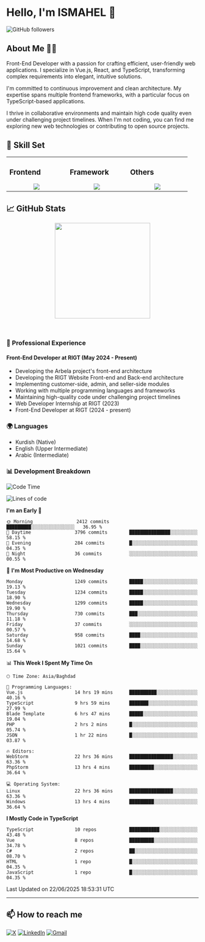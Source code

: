 # Hello, I'm ISMAHEL 👋 
![GitHub followers](https://img.shields.io/github/followers/ismahelZero) 

## About Me 👨‍💻
Front-End Developer with a passion for crafting efficient, user-friendly web applications. I specialize in Vue.js, React, and TypeScript, transforming complex requirements into elegant, intuitive solutions.

I'm committed to continuous improvement and clean architecture. My expertise spans multiple frontend frameworks, with a particular focus on TypeScript-based applications.

I thrive in collaborative environments and maintain high code quality even under challenging project timelines. When I'm not coding, you can find me exploring new web technologies or contributing to open source projects.

## 💼 Skill Set

<table><tr><td valign="top" width="25%">

### Frontend  
<a href="https://github.com/ismahelZero">
<div align="center">  
       <img src="https://skillicons.dev/icons?i=html,css,bootstrap,tailwind,js,ts&perline=4" /> 
</div>
</a>
 </td><td valign="top" width="25%">
        
### Framework
<a href="https://github.com/ismahelZero">
<div align="center">
       <img src="https://skillicons.dev/icons?i=vuejs,nuxtjs,react&perline=4" /> 
</div>
</a>

</td><td valign="top" width="25%">
  
### Others
<a href="https://github.com/ismahelZero">
<div align="center">
       <img src="https://skillicons.dev/icons?i=git,github,npm,figma,vscode,webstorm,discord,vscodeqt&perline=4" /> 
</div>
</a>
</td>
</tr></table>


## 📈 GitHub Stats
<!-- Activity Graph -->
<p align="center">
  <a href="https://github.com/ismahelZero">
    <img height=250 src="https://github-readme-activity-graph.vercel.app/graph?username=ismahelZero&bg_color=282c34&color=FDFD96&line=FDFD96&point=FFFFFF&area_color=79FE96&border_radius=24.5&title_color=FDFD96&border_radius=20px"/>
  </a> 
</p>

<br>

### 💼 Professional Experience
#### Front-End Developer at RIGT (May 2024 - Present)
- Developing the Arbela project's front-end architecture
- Developing the RIGT Website Front-end and Back-end architecture
- Implementing customer-side, admin, and seller-side modules
- Working with multiple programming languages and frameworks
- Maintaining high-quality code under challenging project timelines
- Web Developer Internship at RIGT (2023)
- Front-End Developer at RIGT (2024 - present)

### 🌍 Languages
- Kurdish (Native)
- English (Upper Intermediate)
- Arabic (Intermediate)

### 📊 Development Breakdown
<!--START_SECTION:waka-->
![Code Time](http://img.shields.io/badge/Code%20Time-1%2C147%20hrs%2017%20mins-blue)

![Lines of code](https://img.shields.io/badge/From%20Hello%20World%20I%27ve%20Written-5.8%20million%20lines%20of%20code-blue)

**I'm an Early 🐤** 

```text
🌞 Morning                2412 commits        █████████░░░░░░░░░░░░░░░░   36.95 % 
🌆 Daytime                3796 commits        ███████████████░░░░░░░░░░   58.15 % 
🌃 Evening                284 commits         █░░░░░░░░░░░░░░░░░░░░░░░░   04.35 % 
🌙 Night                  36 commits          ░░░░░░░░░░░░░░░░░░░░░░░░░   00.55 % 
```
📅 **I'm Most Productive on Wednesday** 

```text
Monday                   1249 commits        █████░░░░░░░░░░░░░░░░░░░░   19.13 % 
Tuesday                  1234 commits        █████░░░░░░░░░░░░░░░░░░░░   18.90 % 
Wednesday                1299 commits        █████░░░░░░░░░░░░░░░░░░░░   19.90 % 
Thursday                 730 commits         ███░░░░░░░░░░░░░░░░░░░░░░   11.18 % 
Friday                   37 commits          ░░░░░░░░░░░░░░░░░░░░░░░░░   00.57 % 
Saturday                 958 commits         ████░░░░░░░░░░░░░░░░░░░░░   14.68 % 
Sunday                   1021 commits        ████░░░░░░░░░░░░░░░░░░░░░   15.64 % 
```


📊 **This Week I Spent My Time On** 

```text
🕑︎ Time Zone: Asia/Baghdad

💬 Programming Languages: 
Vue.js                   14 hrs 19 mins      ██████████░░░░░░░░░░░░░░░   40.16 % 
TypeScript               9 hrs 59 mins       ███████░░░░░░░░░░░░░░░░░░   27.99 % 
Blade Template           6 hrs 47 mins       █████░░░░░░░░░░░░░░░░░░░░   19.04 % 
PHP                      2 hrs 2 mins        █░░░░░░░░░░░░░░░░░░░░░░░░   05.74 % 
JSON                     1 hr 22 mins        █░░░░░░░░░░░░░░░░░░░░░░░░   03.87 % 

🔥 Editors: 
WebStorm                 22 hrs 36 mins      ████████████████░░░░░░░░░   63.36 % 
PhpStorm                 13 hrs 4 mins       █████████░░░░░░░░░░░░░░░░   36.64 % 

💻 Operating System: 
Linux                    22 hrs 36 mins      ████████████████░░░░░░░░░   63.36 % 
Windows                  13 hrs 4 mins       █████████░░░░░░░░░░░░░░░░   36.64 % 
```

**I Mostly Code in TypeScript** 

```text
TypeScript               10 repos            ███████████░░░░░░░░░░░░░░   43.48 % 
Vue                      8 repos             █████████░░░░░░░░░░░░░░░░   34.78 % 
C#                       2 repos             ██░░░░░░░░░░░░░░░░░░░░░░░   08.70 % 
HTML                     1 repo              █░░░░░░░░░░░░░░░░░░░░░░░░   04.35 % 
JavaScript               1 repo              █░░░░░░░░░░░░░░░░░░░░░░░░   04.35 % 
```




 Last Updated on 22/06/2025 18:53:31 UTC
<!--END_SECTION:waka-->

---
## 📫 How to reach me
[![X](https://img.shields.io/badge/X-informational?style=for-the-badge&logo=X&logoColor=white)](https://www.twitter.com/ismahel_zero/)
[![LinkedIn](https://img.shields.io/badge/LinkedIn-0077B5?style=for-the-badge&logo=linkedin&logoColor=white)](https://linkedin.com/in/ismahel-zero-1053b4228)
[![Gmail](https://img.shields.io/badge/Gmail-informational?style=for-the-badge&color=EA4335&logo=gmail&logoColor=white)](mailto:ismahel.zero94@gmail.com?subject=Hey!)
